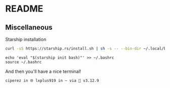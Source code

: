 # README

## Miscellaneous

Starship installation
```bash
curl -sS https://starship.rs/install.sh | sh -s -- --bin-dir ~/.local/bin
```

```
echo 'eval "$(starship init bash)"' >> ~/.bashrc
source ~/.bashrc
```

And then you'll have a nice terminal! 
```bash
ciperez in 🌐 lxplus919 in ~ via 🐍 v3.12.9
```
